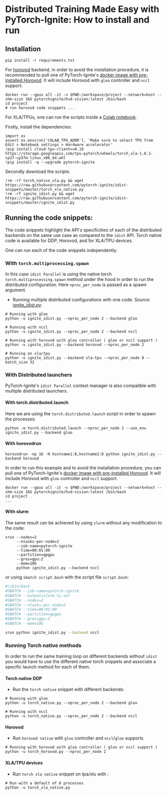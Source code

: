 Distributed Training Made Easy with PyTorch-Ignite: How to install and run
===

## Installation

```commandline
pip install -r requirements.txt
```
For [horovod](https://github.com/horovod/horovod) backend, in order to avoid the installation procedure, it is recommended to pull one of PyTorch-Ignite's [docker image with pre-installed Horovod](https://github.com/pytorch/ignite/blob/master/docker/hvd/Dockerfile.hvd-base). It will include Horovod with `gloo` controller and `nccl` support.

```commandline
docker run --gpus all -it -v $PWD:/workspace/project --network=host --shm-size 16G pytorchignite/hvd-vision:latest /bin/bash
cd project
# run horovod code snippets ...
```

For XLA/TPUs, one can run the scripts inside a [Colab notebook](https://colab.research.google.com/). 

Firstly, install the dependencies: 
```commandline
import os
assert os.environ['COLAB_TPU_ADDR'], 'Make sure to select TPU from Edit > Notebook settings > Hardware accelerator'
!pip install cloud-tpu-client==0.10 https://storage.googleapis.com/tpu-pytorch/wheels/torch_xla-1.8.1-cp37-cp37m-linux_x86_64.whl
!pip install -q --upgrade pytorch-ignite
```

Secondly download the scripts:
```commandline
!rm -rf torch_native_xla.py && wget https://raw.githubusercontent.com/pytorch-ignite/idist-snippets/master/torch_xla_native.py
!rm -rf ignite_idist.py && wget https://raw.githubusercontent.com/pytorch-ignite/idist-snippets/master/ignite_idist.py
```

## Running the code snippets:

The code snippets highlight the API's specificities of each of the distributed backends on the same use case as compared to the `idist` API. Torch native code is available for DDP, Horovod, and for XLA/TPU devices. 

One can run each of the code snippets independently. 

### With `torch.multiprocessing.spawn` 
In this case `idist Parallel` is using the native torch `torch.multiprocessing.spawn` method under the hood in order to run the distributed configuration. Here `nproc_per_node` is passed as a spawn argument.

- Running multiple distributed configurations with one code. Source: [ignite_idist.py](https://github.com/pytorch-ignite/idist-snippets/blob/master/ignite_idist.py):
 ```commandline
# Running with gloo
python -u ignite_idist.py --nproc_per_node 2 --backend gloo

# Running with nccl
python -u ignite_idist.py --nproc_per_node 2 --backend nccl

# Running with horovod with gloo controller ( gloo or nccl support )
python -u ignite_idist.py --backend horovod --nproc_per_node 2

# Running on xla/tpu
python -u ignite_idist.py --backend xla-tpu --nproc_per_node 8 --batch_size 32
```

### With Distributed launchers
PyTorch-Ignite's `idist Parallel`  context manager is also compatible with multiple distributed launchers.



#### With torch.distributed.launch

Here we are using the `torch.distributed.launch` script in order to spawn the processes:

```commandline
python -m torch.distributed.launch --nproc_per_node 2 --use_env ignite_idist.py --backend gloo
```

#### With horovodrun

```commandline
horovodrun -np 16 -H hostname1:8,hostname2:8 python ignite_idist.py --backend horovod
```

 
In order to run  this example and to avoid the installation procedure, you can pull one of PyTorch-Ignite's [docker image with pre-installed Horovod](https://github.com/pytorch/ignite/blob/master/docker/hvd/Dockerfile.hvd-base). It will include Horovod with `gloo` controller and `nccl` support.

```commandline
docker run --gpus all -it -v $PWD:/workspace/project --network=host --shm-size 16G pytorchignite/hvd-vision:latest /bin/bash
cd project
...
```


#### With slurm

The same result can be achieved  by using `slurm` without any modification to the code:

```commandline
srun --nodes=2
     --ntasks-per-node=2 
     --job-name=pytorch-ignite 
     --time=00:01:00  
     --partition=gpgpu 
     --gres=gpu:2
     --mem=10G 
     python ignite_idist.py --backend nccl
```

or using `sbatch script.bash` with the script file `script.bash`:
```bash
#!/bin/bash
#SBATCH --job-name=pytorch-ignite
#SBATCH --output=slurm_%j.out
#SBATCH --nodes=2
#SBATCH --ntasks-per-node=2
#SBATCH --time=00:01:00
#SBATCH --partition=gpgpu
#SBATCH --gres=gpu:2
#SBATCH --mem=10G

srun python ignite_idist.py --backend nccl
```

### Running Torch native methods
In order to run the same training loop on different backends without `idist` you would have to use the different native torch snippets and associate a specific launch method for each of them. 

#### Torch native DDP
- Run the `torch native` snippet with different backends:
```commandline
# Running with gloo 
python -u torch_native.py --nproc_per_node 2 --backend gloo

# Running with nccl
python -u torch_native.py --nproc_per_node 2 --backend nccl
```

#### Horovod

- Run `horovod native` with `gloo` controller and `nccl`/`gloo` supports

```commandline
# Running with horovod with gloo controller ( gloo or nccl support )
python -u torch_horovod.py --nproc_per_node 2

```

#### XLA/TPU devices

- Run `torch xla native` snippet on tpa/xlu with :
```commandline
# Run with a default of 8 processes 
python -u torch_xla_native.py
```
